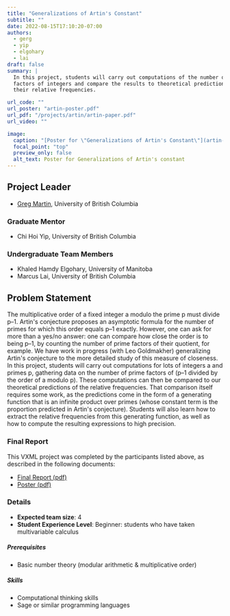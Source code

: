 ```yaml
---
title: "Generalizations of Artin's Constant"
subtitle: ""
date: 2022-08-15T17:10:20-07:00
authors:
  - gerg
  - yip
  - elgohary
  - lai
draft: false
summary: |
  In this project, students will carry out computations of the number of prime
  factors of integers and compare the results to theoretical predictions of
  their relative frequencies.

url_code: ""
url_poster: "artin-poster.pdf"
url_pdf: "/projects/artin/artin-paper.pdf"
url_video: ""

image:
  caption: "[Poster for \"Generalizations of Artin's Constant\"](artin-poster.pdf)"
  focal_point: "top"
  preview_only: false
  alt_text: Poster for Generalizations of Artin's constant
---
```


## Project Leader
  * [Greg Martin](/authors/gerg/), University of British Columbia

### Graduate Mentor
  * Chi Hoi Yip, University of British Columbia

### Undergraduate Team Members
  * Khaled Hamdy Elgohary, University of Manitoba
  * Marcus Lai, University of British Columbia

## Problem Statement

The multiplicative order of a fixed integer a modulo the prime p must divide
p–1. Artin's conjecture proposes an asymptotic formula for the number of primes
for which this order equals p–1 exactly.  However, one can ask for more than a
yes/no answer: one can compare how close the order is to being p–1, by
counting the number of prime factors of their quotient, for example.  We
have work in progress (with Leo Goldmakher) generalizing Artin's conjecture
to the more detailed study of this measure of closeness. In this project,
students will carry out computations for lots of integers a and primes p,
gathering data on the number of prime factors of (p–1 divided by the order
of a modulo p).  These computations can then be compared to our theoretical
predictions of the relative frequencies. That comparison itself requires
some work, as the predictions come in the form of a generating function that
is an infinite product over primes (whose constant term is the proportion
predicted in Artin's conjecture). Students will also learn how to extract
the relative frequencies from this generating function, as well as how to
compute the resulting expressions to high precision.


### Final Report

This VXML project was completed by the participants listed above, as described
in the following documents:

  * [Final Report (pdf)](./artin-paper.pdf)
  * [Poster (pdf)](./artin-poster.pdf)

### Details
  * **Expected team size**: 4
  * **Student Experience Level**: Beginner: students who have taken multivariable
    calculus
##### Prerequisites
  * Basic number theory (modular arithmetic & multiplicative order)
##### Skills
  * Computational thinking skills 
  * Sage or similar programming languages
